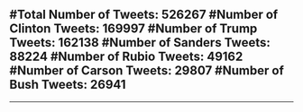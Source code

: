 #Total Number of Tweets: 526267 
#Number of Clinton Tweets: 169997
#Number of Trump Tweets: 162138
#Number of Sanders Tweets: 88224
#Number of Rubio Tweets: 49162
#Number of Carson Tweets: 29807
#Number of Bush Tweets: 26941
---
---

